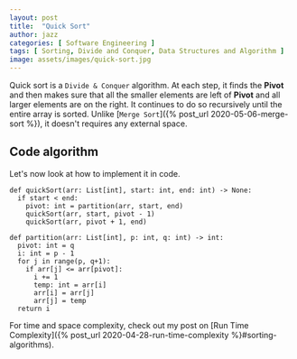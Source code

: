 ```yaml
---
layout: post
title:  "Quick Sort"
author: jazz
categories: [ Software Engineering ]
tags: [ Sorting, Divide and Conquer, Data Structures and Algorithm ]
image: assets/images/quick-sort.jpg
---
```


Quick sort is a `Divide & Conquer` algorithm. At each step, it finds the **Pivot** and then makes sure that all the smaller elements are left of **Pivot** and all larger elements are on the right. It continues to do so recursively until the entire array is sorted. Unlike [`Merge Sort`]({% post_url 2020-05-06-merge-sort %}), it doesn't requires any external space.

<canvas id="quick-sort" class="code-aid"></canvas>

## Code algorithm

Let's now look at how to implement it in code.

```py3
def quickSort(arr: List[int], start: int, end: int) -> None:
  if start < end:
    pivot: int = partition(arr, start, end)
    quickSort(arr, start, pivot - 1)
    quickSort(arr, pivot + 1, end)

def partition(arr: List[int], p: int, q: int) -> int:
  pivot: int = q
  i: int = p - 1
  for j in range(p, q+1):
    if arr[j] <= arr[pivot]:
      i += 1
      temp: int = arr[i]
      arr[i] = arr[j]
      arr[j] = temp
  return i
```

For time and space complexity, check out my post on [Run Time Complexity]({% post_url 2020-04-28-run-time-complexity %}#sorting-algorithms).
